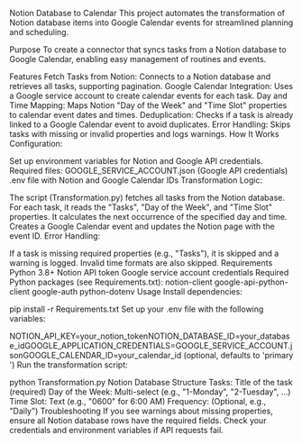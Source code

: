 Notion Database to Calendar
This project automates the transformation of Notion database items into Google Calendar events for streamlined planning and scheduling.

Purpose
To create a connector that syncs tasks from a Notion database to Google Calendar, enabling easy management of routines and events.

Features
Fetch Tasks from Notion: Connects to a Notion database and retrieves all tasks, supporting pagination.
Google Calendar Integration: Uses a Google service account to create calendar events for each task.
Day and Time Mapping: Maps Notion "Day of the Week" and "Time Slot" properties to calendar event dates and times.
Deduplication: Checks if a task is already linked to a Google Calendar event to avoid duplicates.
Error Handling: Skips tasks with missing or invalid properties and logs warnings.
How It Works
Configuration:

Set up environment variables for Notion and Google API credentials.
Required files:
GOOGLE_SERVICE_ACCOUNT.json (Google API credentials)
.env file with Notion and Google Calendar IDs
Transformation Logic:

The script (Transformation.py) fetches all tasks from the Notion database.
For each task, it reads the "Tasks", "Day of the Week", and "Time Slot" properties.
It calculates the next occurrence of the specified day and time.
Creates a Google Calendar event and updates the Notion page with the event ID.
Error Handling:

If a task is missing required properties (e.g., "Tasks"), it is skipped and a warning is logged.
Invalid time formats are also skipped.
Requirements
Python 3.8+
Notion API token
Google service account credentials
Required Python packages (see Requirements.txt):
notion-client
google-api-python-client
google-auth
python-dotenv
Usage
Install dependencies:

pip install -r Requirements.txt
Set up your .env file with the following variables:

NOTION_API_KEY=your_notion_tokenNOTION_DATABASE_ID=your_database_idGOOGLE_APPLICATION_CREDENTIALS=GOOGLE_SERVICE_ACCOUNT.jsonGOOGLE_CALENDAR_ID=your_calendar_id (optional, defaults to 'primary')
Run the transformation script:

python Transformation.py
Notion Database Structure
Tasks: Title of the task (required)
Day of the Week: Multi-select (e.g., "1-Monday", "2-Tuesday", ...)
Time Slot: Text (e.g., "0600" for 6:00 AM)
Frequency: (Optional, e.g., "Daily")
Troubleshooting
If you see warnings about missing properties, ensure all Notion database rows have the required fields.
Check your credentials and environment variables if API requests fail.